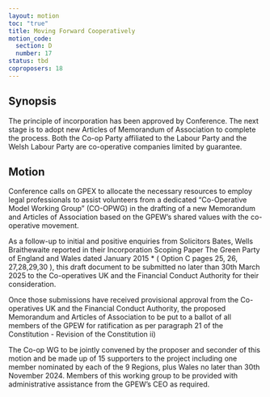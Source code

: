 ```yaml
---
layout: motion
toc: "true"
title: Moving Forward Cooperatively
motion_code:
  section: D
  number: 17
status: tbd
coproposers: 18
---
```

## Synopsis

The principle of incorporation has been approved by Conference. The next stage is to adopt new Articles of Memorandum of Association to complete the process. Both the Co-op Party affiliated to the Labour Party and the Welsh Labour Party are co-operative companies limited by guarantee.

## Motion

Conference calls on GPEX to allocate the necessary resources to employ legal professionals to assist volunteers from a dedicated “Co-Operative Model Working Group” (CO-OPWG) in the drafting of a new Memorandum and Articles of Association based on the GPEW’s shared values with the co-operative movement.

As a follow-up to initial and positive enquiries from Solicitors Bates, Wells Braithewaite reported in their Incorporation Scoping Paper The Green Party of England and Wales dated January 2015 * ( Option C pages 25, 26, 27,28,29,30 ), this draft document to be submitted no later than 30th March 2025 to the Co-operatives UK and the Financial Conduct Authority for their consideration.

Once those submissions have received provisional approval from the Co-operatives UK and the Financial Conduct Authority, the proposed Memorandum and Articles of Association to be put to a ballot of all members of the GPEW for ratification as per paragraph 21 of the Constitution - Revision of the Constitution ii)

The Co-op WG to be jointly convened by the proposer and seconder of this motion and be made up of 15 supporters to the project including one member nominated by each of the 9 Regions, plus Wales no later than 30th November 2024. Members of this working group to be provided with administrative assistance from the GPEW’s CEO as required.